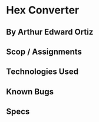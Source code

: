 # Hex Converter 

## By Arthur Edward Ortiz

## Scop / Assignments 

## Technologies Used 

## Known Bugs 

## Specs